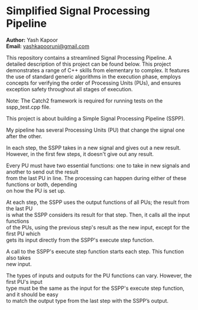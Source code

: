 # Simplified Signal Processing Pipeline 

**Author:** Yash Kapoor  
**Email:** yashkapooruni@gmail.com

This repository contains a streamlined Signal Processing Pipeline.
A detailed description of this project can be found below.
This project demonstrates a range of C++ skills from elementary to complex. 
It features the use of standard generic algorithms in the execution phase, employs concepts for verifying the order of Processing Units (PUs),
and ensures exception safety throughout all stages of execution.

Note: The Catch2 framework is required for running tests on the sspp_test.cpp file.

This project is about building a Simple Signal Processing Pipeline (SSPP).

My pipeline has several Processing Units (PU) that change the signal one after the other.

In each step, the SSPP takes in a new signal and gives out a new result. 
However, in the first few steps, it doesn't give out any result.

Every PU must have two essential functions: one to take in new signals and another to send out the result  
from the last PU in line. The processing can happen during either of these functions or both, depending  
on how the PU is set up.

At each step, the SSPP uses the output functions of all PUs; the result from the last PU  
is what the SSPP considers its result for that step. Then, it calls all the input functions  
of the PUs, using the previous step's result as the new input, except for the first PU which  
gets its input directly from the SSPP's execute step function.

A call to the SSPP's execute step function starts each step. This function also takes  
new input.

The types of inputs and outputs for the PU functions can vary. However, the first PU's input  
type must be the same as the input for the SSPP's execute step function, and it should be easy  
to match the output type from the last step with the SSPP’s output.
